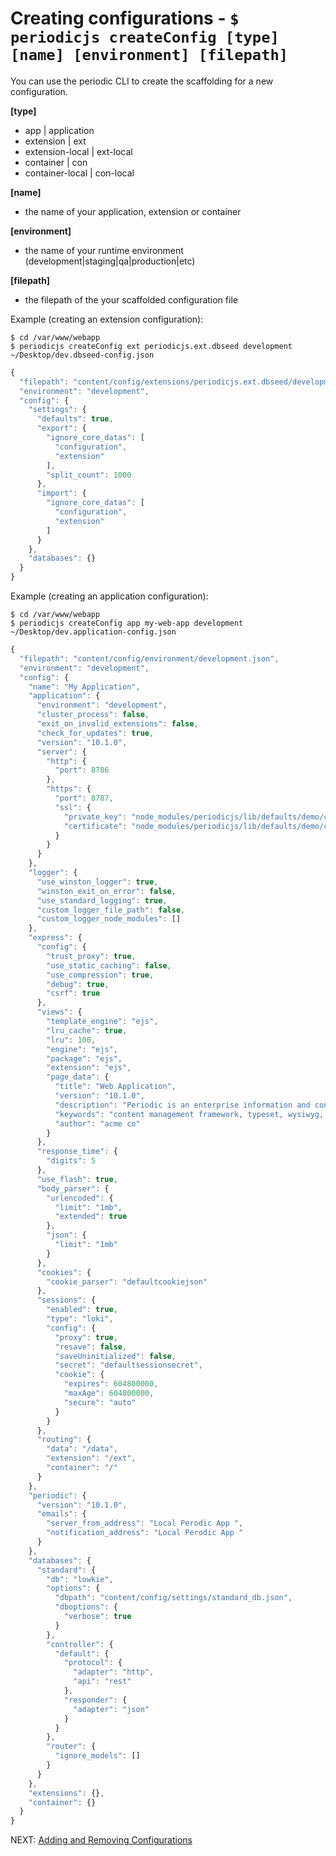 # Creating configurations - `$ periodicjs createConfig [type] [name] [environment] [filepath]` 

You can use the periodic CLI to create the scaffolding for a new configuration. 

**[type]**
 * app | application
 * extension | ext
 * extension-local | ext-local
 * container | con
 * container-local | con-local

**[name]**
 * the name of your application, extension or container

**[environment]**
 * the name of your runtime environment (development|staging|qa|production|etc)

**[filepath]**
 * the filepath of the your scaffolded configuration file


Example (creating an extension configuration):
```console
$ cd /var/www/webapp
$ periodicjs createConfig ext periodicjs.ext.dbseed development ~/Desktop/dev.dbseed-config.json
```
```javascript
{
  "filepath": "content/config/extensions/periodicjs.ext.dbseed/development.json",
  "environment": "development",
  "config": {
    "settings": {
      "defaults": true,
      "export": {
        "ignore_core_datas": [
          "configuration",
          "extension"
        ],
        "split_count": 1000
      },
      "import": {
        "ignore_core_datas": [
          "configuration",
          "extension"
        ]
      }
    },
    "databases": {}
  }
}
```


Example (creating an application configuration):
```console
$ cd /var/www/webapp
$ periodicjs createConfig app my-web-app development ~/Desktop/dev.application-config.json
```
```javascript
{
  "filepath": "content/config/environment/development.json",
  "environment": "development",
  "config": {
    "name": "My Application",
    "application": {
      "environment": "development",
      "cluster_process": false,
      "exit_on_invalid_extensions": false,
      "check_for_updates": true,
      "version": "10.1.0",
      "server": {
        "http": {
          "port": 8786
        },
        "https": {
          "port": 8787,
          "ssl": {
            "private_key": "node_modules/periodicjs/lib/defaults/demo/certs/2017.testperiodic.ssl_key.pem",
            "certificate": "node_modules/periodicjs/lib/defaults/demo/certs/2017.testperiodic.ssl_cert.pem"
          }
        }
      }
    },
    "logger": {
      "use_winston_logger": true,
      "winston_exit_on_error": false,
      "use_standard_logging": true,
      "custom_logger_file_path": false,
      "custom_logger_node_modules": []
    },
    "express": {
      "config": {
        "trust_proxy": true,
        "use_static_caching": false,
        "use_compression": true,
        "debug": true,
        "csrf": true
      },
      "views": {
        "template_engine": "ejs",
        "lru_cache": true,
        "lru": 100,
        "engine": "ejs",
        "package": "ejs",
        "extension": "ejs",
        "page_data": {
          "title": "Web Application",
          "version": "10.1.0",
          "description": "Periodic is an enterprise information and content management system, designed to quickly implement your own information architecture. Periodic defines a lightweight application wrapper for Express, that provides a simple mechanism to handle theming, routes and extensions. Unlike some traditional content management solutions, there are no assumptions made about your data model, which allows for information hierarchies and taxonomies to be extremely malleable.",
          "keywords": "content management framework, typeset, wysiwyg, ui manager, CMS, CDS, Express, ExpressJS, Application Framework, Micro Framework, Node CMS, wordpress, drupal, modular,Content Delivery System, Content Management System, Periodic Decoupled Framework",
          "author": "acme co"
        }
      },
      "response_time": {
        "digits": 5
      },
      "use_flash": true,
      "body_parser": {
        "urlencoded": {
          "limit": "1mb",
          "extended": true
        },
        "json": {
          "limit": "1mb"
        }
      },
      "cookies": {
        "cookie_parser": "defaultcookiejson"
      },
      "sessions": {
        "enabled": true,
        "type": "loki",
        "config": {
          "proxy": true,
          "resave": false,
          "saveUninitialized": false,
          "secret": "defaultsessionsecret",
          "cookie": {
            "expires": 604800000,
            "maxAge": 604800000,
            "secure": "auto"
          }
        }
      },
      "routing": {
        "data": "/data",
        "extension": "/ext",
        "container": "/"
      }
    },
    "periodic": {
      "version": "10.1.0",
      "emails": {
        "server_from_address": "Local Perodic App ",
        "notification_address": "Local Perodic App "
      }
    },
    "databases": {
      "standard": {
        "db": "lowkie",
        "options": {
          "dbpath": "content/config/settings/standard_db.json",
          "dboptions": {
            "verbose": true
          }
        },
        "controller": {
          "default": {
            "protocol": {
              "adapter": "http",
              "api": "rest"
            },
            "responder": {
              "adapter": "json"
            }
          }
        },
        "router": {
          "ignore_models": []
        }
      }
    },
    "extensions": {},
    "container": {}
  }
}

```

NEXT: [ Adding and Removing Configurations ](https://github.com/typesettin/periodicjs/blob/master/doc/configurations/05-adding-and-removing-configurations.md)